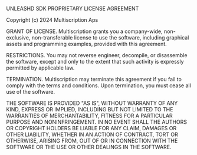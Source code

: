 UNLEASHD SDK PROPRIETARY LICENSE AGREEMENT

Copyright (c) 2024 Multiscription Aps

GRANT OF LICENSE. Multiscription grants you a company-wide, non-exclusive,
non-transferable license to use the software, including graphical assets and programming
examples, provided with this agreement.

RESTRICTIONS. You may not reverse engineer, decompile, or disassemble the software,
except and only to the extent that such activity is expressly permitted by applicable law.

TERMINATION. Multiscription may terminate this agreement if you fail to comply with the
terms and conditions. Upon termination, you must cease all use of the software.

THE SOFTWARE IS PROVIDED "AS IS", WITHOUT WARRANTY OF ANY KIND, EXPRESS OR
IMPLIED, INCLUDING BUT NOT LIMITED TO THE WARRANTIES OF MERCHANTABILITY,
FITNESS FOR A PARTICULAR PURPOSE AND NONINFRINGEMENT. IN NO EVENT SHALL THE
AUTHORS OR COPYRIGHT HOLDERS BE LIABLE FOR ANY CLAIM, DAMAGES OR OTHER
LIABILITY, WHETHER IN AN ACTION OF CONTRACT, TORT OR OTHERWISE, ARISING FROM,
OUT OF OR IN CONNECTION WITH THE SOFTWARE OR THE USE OR OTHER DEALINGS IN THE
SOFTWARE.
